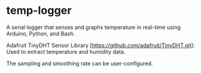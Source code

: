 # temp-logger

A serial logger that senses and graphs temperature in real-time using Arduino, Python, and Bash.

Adafruit TinyDHT Sensor Library [https://github.com/adafruit/TinyDHT.git]:
Used to extract temperature and humidity data.

The sampling and smoothing rate can be user-configured.
